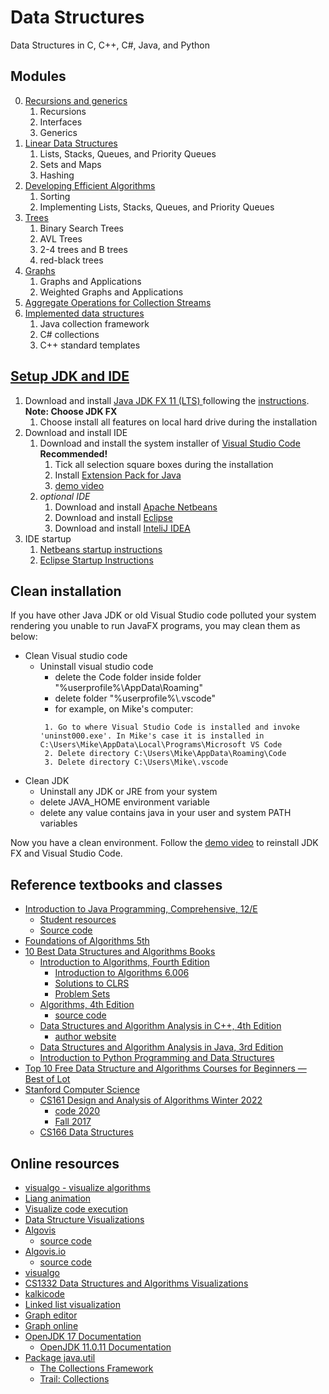 # Data Structures
Data Structures in C, C++, C#, Java, and Python 

## Modules
0. [Recursions and generics](./mod0/README.md)
   1. Recursions
   2. Interfaces
   3. Generics
1. [Linear Data Structures](./mod1/README.md)
   1. Lists, Stacks, Queues, and Priority Queues
   2. Sets and Maps
   3. Hashing
2. [Developing Efficient Algorithms](./mod2/README.md)
   1. Sorting
   2. Implementing Lists, Stacks, Queues, and Priority Queues
3. [Trees](./mod3/README.md)
   1. Binary Search Trees
   2. AVL Trees
   3. 2-4 trees and B trees
   4. red-black trees
4.  [Graphs](./mod4/README.md)
    1.  Graphs and Applications
    2.  Weighted Graphs and Applications
5.  [Aggregate Operations for Collection Streams](./mod5/README.md)
6.  [Implemented data structures](./mod6/README.md)
    1.  Java collection framework
    2.  C# collections
    3.  C++ standard templates



## [Setup JDK and IDE](https://media.pearsoncmg.com/ph/esm/ecs_liang_ijp_12/cw/#software)
1. Download and install [Java JDK FX 11 (LTS) ](https://www.azul.com/downloads/?version=java-11-lts&os=windows&architecture=x86-64-bit&package=jdk) following the [instructions](https://docs.azul.com/core/zulu-openjdk/install/windows). **Note: Choose JDK FX**
   1. Choose install all features on local hard drive during the installation
2. Download and install IDE
   1. Download and install the system installer of [Visual Studio Code](https://code.visualstudio.com/) **Recommended!**
      1. Tick all selection square boxes during the installation
      2. Install [Extension Pack for Java](https://marketplace.visualstudio.com/items?itemName=vscjava.vscode-java-pack)
      3. [demo video](https://youtu.be/oWIGI9AUYqU)
   2. _optional IDE_
      1. Download and install [Apache Netbeans](https://netbeans.apache.org/)
      2. Download and install [Eclipse](https://www.eclipse.org/downloads/)
      3. Download and install [InteliJ IDEA](https://www.jetbrains.com/idea/)
3. IDE startup
   1. [Netbeans startup instructions](https://media.pearsoncmg.com/ph/esm/ecs_liang_ijp_11/cw/content/supplements/Supplement2dNetBeansStartup.pdf)
   2. [Eclipse Startup Instructions](https://media.pearsoncmg.com/ph/esm/ecs_liang_ijp_11/cw/content/supplements/Supplement2fEclipseStartup.pdf)


## Clean installation
If you have other Java JDK or old Visual Studio code polluted your system rendering you unable to run JavaFX programs, you may clean them as below:

- Clean Visual studio code
  - Uninstall visual studio code
    - delete the Code folder inside folder "%userprofile%\AppData\Roaming"
    - delete folder "%userprofile%\\.vscode"
    - for example, on Mike's computer:
    ```
     1. Go to where Visual Studio Code is installed and invoke 'uninst000.exe'. In Mike's case it is installed in C:\Users\Mike\AppData\Local\Programs\Microsoft VS Code
     2. Delete directory C:\Users\Mike\AppData\Roaming\Code
     3. Delete directory C:\Users\Mike\.vscode
    ```
- Clean JDK
  - Uninstall any JDK or JRE from your system
   - delete JAVA_HOME environment variable
   - delete any value contains java in your user and system PATH variables

Now you have a clean environment. Follow the [demo video](https://youtu.be/oWIGI9AUYqU) to reinstall JDK FX and Visual Studio Code.

## Reference textbooks and classes
* [Introduction to Java Programming, Comprehensive, 12/E](https://media.pearsoncmg.com/bc/abp/cs-resources/products/product.html#product,isbn=0136519350)
  * [Student resources](https://media.pearsoncmg.com/ph/esm/ecs_liang_ijp_12/cw/)
  * [Source code](https://media.pearsoncmg.com/ph/esm/ecs_liang_ijp_12/cw/content/source-code.php)
* [Foundations of Algorithms 5th](https://www.jblearning.com/catalog/productdetails/9781284049190)
* [10 Best Data Structures and Algorithms Books](https://www.interviewbit.com/blog/data-structures-and-algorithms-books/)
  * [Introduction to Algorithms, Fourth Edition](https://mitpress.mit.edu/books/introduction-algorithms-fourth-edition)
    * [Introduction to Algorithms 6.006](https://github.com/MahmoudAbdelazim/MIT-Algorithms-6.006)
    * [Solutions to CLRS](https://github.com/gzc/CLRS)
    * [Problem Sets](https://github.com/avhn/MIT6006)
  * [Algorithms, 4th Edition](https://algs4.cs.princeton.edu/home/)
    * [source code](https://github.com/kevin-wayne/algs4)
  * [Data Structures and Algorithm Analysis in C++, 4th Edition](https://www.pearson.com/us/higher-education/program/Weiss-Data-Structures-and-Algorithm-Analysis-in-C-4th-Edition/PGM148299.html)
    * [author website](http://users.cs.fiu.edu/~weiss/)
  * [Data Structures and Algorithm Analysis in Java, 3rd Edition](https://www.pearson.com/us/higher-education/program/Weiss-Data-Structures-and-Algorithm-Analysis-in-Java-3rd-Edition/PGM324443.html)
  * [Introduction to Python Programming and Data Structures](https://www.pearson.com/us/higher-education/program/Liang-Revel-for-Introduction-to-Python-Programming-and-Data-Structures-Access-Card/PGM2473207.html)
* [Top 10 Free Data Structure and Algorithms Courses for Beginners — Best of Lot](https://medium.com/javarevisited/top-10-free-data-structure-and-algorithms-courses-for-beginners-best-of-lot-ad807cc55f7a)
* [Stanford Computer Science](https://www.classcentral.com/list/stanford-pgqmp1a2b89)
  * [CS161 Design and Analysis of Algorithms Winter 2022](https://stanford-cs161.github.io/winter2022/schedule/)
    * [code 2020](https://github.com/suhassrivats/Stanford-Data-Structures-and-Algorithms)
    * [Fall 2017](http://web.stanford.edu/class/archive/cs/cs161/cs161.1182/index.html)
  * [CS166 Data Structures](http://web.stanford.edu/class/cs166/)


## Online resources
* [visualgo - visualize algorithms](https://visualgo.net/)
* [Liang animation](https://liveexample.pearsoncmg.com/liang/animation/animation.html)
* [Visualize code execution](https://pythontutor.com/)
* [Data Structure Visualizations](https://www.cs.usfca.edu/~galles/visualization/Algorithms.html)
* [Algovis](https://chiranjeevikarthik.me/Algovis/)
  * [source code](https://github.com/karthikchiru12/Algovis)
* [Algovis.io](https://tobinatore.github.io/algovis/index.html)
  * [source code](https://github.com/hotshot07/algovis)
* [visualgo](https://visualgo.net/en)
* [CS1332 Data Structures and Algorithms Visualizations](https://csvistool.com/)
* [kalkicode](https://kalkicode.com/)
* [Linked list visualization](https://antoniosarosi.github.io/Linked-List-Visualization/)
* [Graph editor](https://csacademy.com/app/graph_editor/)
* [Graph online](https://graphonline.ru/en/)
* [OpenJDK 17 Documentation](https://devdocs.io/openjdk~17/)
  * [OpenJDK 11.0.11 Documentation](https://devdocs.io/openjdk~11/)
* [Package java.util](https://devdocs.io/openjdk~17/java.base/java/util/package-summary)
  * [The Collections Framework](https://docs.oracle.com/en/java/javase/17/docs/api/java.base/java/util/doc-files/coll-index.html)
  * [Trail: Collections](https://docs.oracle.com/javase/tutorial/collections/index.html)

